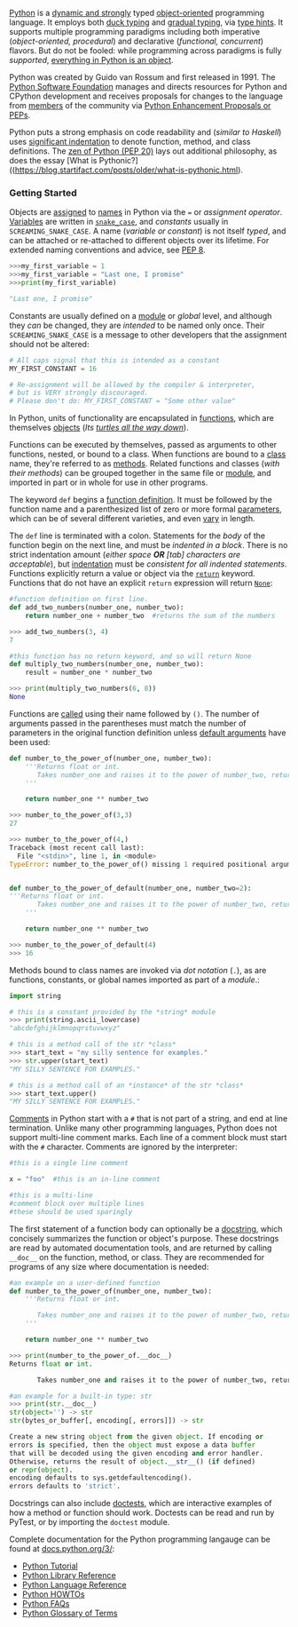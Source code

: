 [Python](https://docs.python.org/3/) is a [dynamic and strongly](https://stackoverflow.com/questions/11328920/is-python-strongly-typed) typed [object-oriented](https://en.wikipedia.org/wiki/Object-oriented_programming) programming language. It employs both [duck typing](https://en.wikipedia.org/wiki/Duck_typing) and [gradual typing](https://en.wikipedia.org/wiki/Gradual_typing), via [type hints](https://docs.python.org/3/library/typing.html). It supports multiple programming paradigms including both imperative (_object-oriented, procedural_) and declarative (_functional, concurrent_) flavors. But do not be fooled: while programming across paradigms is fully _supported_, [everything in Python is an object](https://docs.python.org/3/reference/datamodel.html).

Python was created by Guido van Rossum and first released in 1991. The [Python Software Foundation](https://www.python.org/psf/) manages and directs resources for Python and CPython development and receives proposals for changes to the language from [members](https://www.python.org/psf/membership/) of the community via [Python Enhancement Proposals or PEPs](https://www.python.org/dev/peps/).

Python puts a strong emphasis on code readability and (_similar to Haskell_) uses [significant indentation](https://docs.python.org/3/reference/lexical_analysis.html#indentation) to denote function, method, and class definitions. The [zen of Python (PEP 20)](https://www.python.org/dev/peps/pep-0020/) lays out additional philosophy, as does the essay [What is Pythonic?]((https://blog.startifact.com/posts/older/what-is-pythonic.html).



### Getting Started

Objects are [assigned](https://docs.python.org/3/reference/simple_stmts.html#assignment-statements) to [names](https://docs.python.org/3/reference/executionmodel.html#naming-and-binding) in Python via the `=` or _assignment operator_. [Variables](https://realpython.com/python-variables/) are written in [`snake_case`](https://en.wikipedia.org/wiki/Snake_case), and _constants_ usually in `SCREAMING_SNAKE_CASE`. A name (_variable or constant_) is not itself _typed_, and can be attached or re-attached to different objects over its lifetime. For extended naming conventions and advice, see [PEP 8](https://www.python.org/dev/peps/pep-0008/).

```python
>>>my_first_variable = 1
>>>my_first_variable = "Last one, I promise"
>>>print(my_first_variable)

"Last one, I promise"
```

Constants are usually defined on a [module](https://docs.python.org/3/tutorial/modules.html) or _global_ level, and although they _can_ be changed, they are _intended_ to be named only once. Their `SCREAMING_SNAKE_CASE` is a message to other developers that the assignment should not be altered:

```python
# All caps signal that this is intended as a constant
MY_FIRST_CONSTANT = 16

# Re-assignment will be allowed by the compiler & interpreter,
# but is VERY strongly discouraged.
# Please don't do: MY_FIRST_CONSTANT = "Some other value"
```

In Python, units of functionality are encapsulated in [functions](https://docs.python.org/3/reference/compound_stmts.html#function), which are themselves [objects](https://docs.python.org/3/reference/datamodel.html#the-standard-type-hierarchy) (_Its [turtles all the way down](https://en.wikipedia.org/wiki/Turtles_all_the_way_down)_).

Functions can be executed by themselves, passed as arguments to other functions, nested, or bound to a class. When functions are bound to a [class](https://docs.python.org/3/reference/datamodel.html#classes) name, they're referred to as [methods](https://docs.python.org/3/c-api/method.html#method-objects). Related functions and classes (_with their methods_) can be grouped together in the same file or [module](https://docs.python.org/3/reference/datamodel.html#modules), and imported in part or in whole for use in other programs.

The keyword `def` begins a [function definition](https://docs.python.org/3/tutorial/controlflow.html#defining-functions). It must be followed by the function name and a parenthesized list of zero or more formal [parameters](https://docs.python.org/3/glossary.html#term-parameter), which can be of several different varieties, and even [vary](https://docs.python.org/3/tutorial/controlflow.html#more-on-defining-functions) in length.

The `def` line is terminated with a colon. Statements for the _body_ of the function begin on the next line, and must be _indented in a block_. There is no strict indentation amount (_either space **OR** [tab] characters are acceptable_), but [indentation](https://docs.python.org/3/reference/lexical_analysis.html#indentation) must be _consistent for all indented statements_. Functions explicitly return a value or object via the [`return`](https://docs.python.org/3/reference/simple_stmts.html#return) keyword. Functions that do not have an explicit `return` expression will return [`None`](https://docs.python.org/3/library/constants.html):

```python
#function definition on first line.
def add_two_numbers(number_one, number_two):
    return number_one + number_two  #returns the sum of the numbers

>>> add_two_numbers(3, 4)
7

#this function has no return keyword, and so will return None
def multiply_two_numbers(number_one, number_two):
    result = number_one * number_two

>>> print(multiply_two_numbers(6, 8))
None
```

Functions are [called](https://docs.python.org/3/reference/expressions.html#calls) using their name followed by `()`. The number of arguments passed in the parentheses must match the number of parameters in the original function definition unless [default arguments](https://docs.python.org/3/tutorial/controlflow.html#default-argument-values) have been used:

```python
def number_to_the_power_of(number_one, number_two):
    '''Returns float or int.
       Takes number_one and raises it to the power of number_two, returning the result.
    '''

    return number_one ** number_two

>>> number_to_the_power_of(3,3)
27

>>> number_to_the_power_of(4,)
Traceback (most recent call last):
  File "<stdin>", line 1, in <module>
TypeError: number_to_the_power_of() missing 1 required positional argument: 'number_two'


def number_to_the_power_of_default(number_one, number_two=2):
'''Returns float or int.
       Takes number_one and raises it to the power of number_two, returning the result.
    '''

    return number_one ** number_two

>>> number_to_the_power_of_default(4)
>>> 16
```

Methods bound to class names are invoked via _dot notation_ (`.`), as are functions, constants, or global names imported as part of a _module_.:

```python
import string

# this is a constant provided by the *string* module
>>> print(string.ascii_lowercase)
"abcdefghijklmnopqrstuvwxyz"

# this is a method call of the str *class*
>>> start_text = "my silly sentence for examples."
>>> str.upper(start_text)
"MY SILLY SENTENCE FOR EXAMPLES."

# this is a method call of an *instance* of the str *class*
>>> start_text.upper()
"MY SILLY SENTENCE FOR EXAMPLES."
```

[Comments](https://realpython.com/python-comments-guide/#python-commenting-basics) in Python start with a `#` that is not part of a string, and end at line termination. Unlike many other programming languages, Python does not support multi-line comment marks. Each line of a comment block must start with the `#` character. Comments are ignored by the interpreter:

```python
#this is a single line comment

x = "foo"  #this is an in-line comment

#this is a multi-line
#comment block over multiple lines
#these should be used sparingly
```

The first statement of a function body can optionally be a [docstring](https://docs.python.org/3/tutorial/controlflow.html#tut-docstrings), which concisely summarizes the function or object's purpose. These docstrings are read by automated documentation tools, and are returned by calling `__doc__` on the function, method, or class. They are recommended for programs of any size where documentation is needed:

```python
#an example on a user-defined function
def number_to_the_power_of(number_one, number_two):
    '''Returns float or int.

       Takes number_one and raises it to the power of number_two, returning the result.
    '''

    return number_one ** number_two

>>> print(number_to_the_power_of.__doc__)
Returns float or int.

       Takes number_one and raises it to the power of number_two, returning the result.

#an example for a built-in type: str
>>> print(str.__doc__)
str(object='') -> str
str(bytes_or_buffer[, encoding[, errors]]) -> str

Create a new string object from the given object. If encoding or
errors is specified, then the object must expose a data buffer
that will be decoded using the given encoding and error handler.
Otherwise, returns the result of object.__str__() (if defined)
or repr(object).
encoding defaults to sys.getdefaultencoding().
errors defaults to 'strict'.
```

Docstrings can also include [doctests](https://docs.python.org/3/library/doctest.html), which are interactive examples of how a method or function should work. Doctests can be read and run by PyTest, or by importing the `doctest` module.

Complete documentation for the Python programming langauge can be found at [docs.python.org/3/][python documentation]:

- [Python Tutorial][tutorial]
- [Python Library Reference][library]
- [Python Language Reference][language]
- [Python HOWTOs][howtos]
- [Python FAQs][faqs]
- [Python Glossary of Terms][glossary]

[python documentation]: https://docs.python.org/3/
[tutorial]: https://docs.python.org/3/tutorial/index.html
[library]: https://docs.python.org/3/library/index.html
[language]: https://docs.python.org/3/reference/index.html
[howtos]: https://docs.python.org/3/howto/index.html
[faqs]: https://docs.python.org/3/faq/index.html
[glossary]: https://docs.python.org/3/glossary.html
